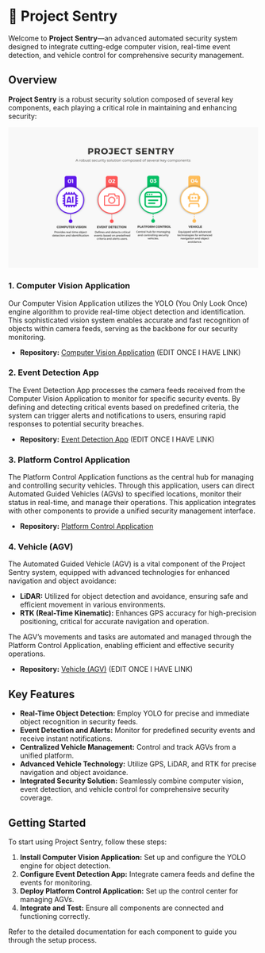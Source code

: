 # 🤖 Project Sentry 

Welcome to **Project Sentry**—an advanced automated security system designed to integrate cutting-edge computer vision, real-time event detection, and vehicle control for comprehensive security management.

## Overview

**Project Sentry** is a robust security solution composed of several key components, each playing a critical role in maintaining and enhancing security:

<img src="https://github.com/Medna-Sentry/.github/blob/main/Computer%20Vision.png">

### 1. Computer Vision Application

Our Computer Vision Application utilizes the YOLO (You Only Look Once) engine algorithm to provide real-time object detection and identification. This sophisticated vision system enables accurate and fast recognition of objects within camera feeds, serving as the backbone for our security monitoring.

- **Repository:** [Computer Vision Application](https://github.com/your-organization/computer-vision-application) (EDIT ONCE I HAVE LINK)

### 2. Event Detection App

The Event Detection App processes the camera feeds received from the Computer Vision Application to monitor for specific security events. By defining and detecting critical events based on predefined criteria, the system can trigger alerts and notifications to users, ensuring rapid responses to potential security breaches.

- **Repository:** [Event Detection App](https://github.com/your-organization/event-detection-app) (EDIT ONCE I HAVE LINK)

### 3. Platform Control Application

The Platform Control Application functions as the central hub for managing and controlling security vehicles. Through this application, users can direct Automated Guided Vehicles (AGVs) to specified locations, monitor their status in real-time, and manage their operations. This application integrates with other components to provide a unified security management interface.


- **Repository:** [Platform Control Application](https://github.com/Medna-Sentry/platform_control_app)

### 4. Vehicle (AGV)

The Automated Guided Vehicle (AGV) is a vital component of the Project Sentry system, equipped with advanced technologies for enhanced navigation and object avoidance:

- **LiDAR:** Utilized for object detection and avoidance, ensuring safe and efficient movement in various environments.
- **RTK (Real-Time Kinematic):** Enhances GPS accuracy for high-precision positioning, critical for accurate navigation and operation.

The AGV’s movements and tasks are automated and managed through the Platform Control Application, enabling efficient and effective security operations.

- **Repository:** [Vehicle (AGV)](https://github.com/your-organization/vehicle-agv) (EDIT ONCE I HAVE LINK) 

## Key Features

- **Real-Time Object Detection:** Employ YOLO for precise and immediate object recognition in security feeds.
- **Event Detection and Alerts:** Monitor for predefined security events and receive instant notifications.
- **Centralized Vehicle Management:** Control and track AGVs from a unified platform.
- **Advanced Vehicle Technology:** Utilize GPS, LiDAR, and RTK for precise navigation and object avoidance.
- **Integrated Security Solution:** Seamlessly combine computer vision, event detection, and vehicle control for comprehensive security coverage.

## Getting Started

To start using Project Sentry, follow these steps:

1. **Install Computer Vision Application:** Set up and configure the YOLO engine for object detection.
2. **Configure Event Detection App:** Integrate camera feeds and define the events for monitoring.
3. **Deploy Platform Control Application:** Set up the control center for managing AGVs.
4. **Integrate and Test:** Ensure all components are connected and functioning correctly.

Refer to the detailed documentation for each component to guide you through the setup process.


